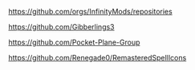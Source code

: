 https://github.com/orgs/InfinityMods/repositories

https://github.com/Gibberlings3

https://github.com/Pocket-Plane-Group






https://github.com/Renegade0/RemasteredSpellIcons
